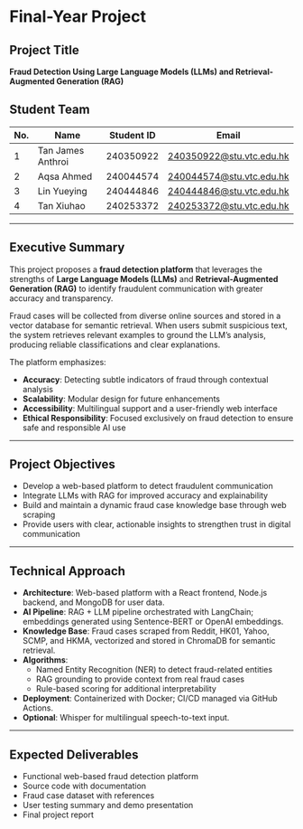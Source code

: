 # Final-Year Project

## Project Title
**Fraud Detection Using Large Language Models (LLMs) and Retrieval-Augmented Generation (RAG)**

## Student Team

| No. | Name              | Student ID | Email                        |
|-----|-------------------|------------|------------------------------|
| 1   | Tan James Anthroi | 240350922  | 240350922@stu.vtc.edu.hk     |
| 2   | Aqsa Ahmed        | 240044574  | 240044574@stu.vtc.edu.hk     |
| 3   | Lin Yueying       | 240444846  | 240444846@stu.vtc.edu.hk     |
| 4   | Tan Xiuhao        | 240253372  | 240253372@stu.vtc.edu.hk     |

---

## Executive Summary
This project proposes a **fraud detection platform** that leverages the strengths of **Large Language Models (LLMs)** and **Retrieval-Augmented Generation (RAG)** to identify fraudulent communication with greater accuracy and transparency.  

Fraud cases will be collected from diverse online sources and stored in a vector database for semantic retrieval. When users submit suspicious text, the system retrieves relevant examples to ground the LLM’s analysis, producing reliable classifications and clear explanations.  

The platform emphasizes:
- **Accuracy**: Detecting subtle indicators of fraud through contextual analysis  
- **Scalability**: Modular design for future enhancements  
- **Accessibility**: Multilingual support and a user-friendly web interface  
- **Ethical Responsibility**: Focused exclusively on fraud detection to ensure safe and responsible AI use  

---

## Project Objectives
- Develop a web-based platform to detect fraudulent communication  
- Integrate LLMs with RAG for improved accuracy and explainability  
- Build and maintain a dynamic fraud case knowledge base through web scraping  
- Provide users with clear, actionable insights to strengthen trust in digital communication  

---

## Technical Approach
- **Architecture**: Web-based platform with a React frontend, Node.js backend, and MongoDB for user data.  
- **AI Pipeline**: RAG + LLM pipeline orchestrated with LangChain; embeddings generated using Sentence-BERT or OpenAI embeddings.  
- **Knowledge Base**: Fraud cases scraped from Reddit, HK01, Yahoo, SCMP, and HKMA, vectorized and stored in ChromaDB for semantic retrieval.  
- **Algorithms**:  
  - Named Entity Recognition (NER) to detect fraud-related entities  
  - RAG grounding to provide context from real fraud cases  
  - Rule-based scoring for additional interpretability  
- **Deployment**: Containerized with Docker; CI/CD managed via GitHub Actions.  
- **Optional**: Whisper for multilingual speech-to-text input.  

---

## Expected Deliverables
- Functional web-based fraud detection platform  
- Source code with documentation  
- Fraud case dataset with references  
- User testing summary and demo presentation  
- Final project report  
